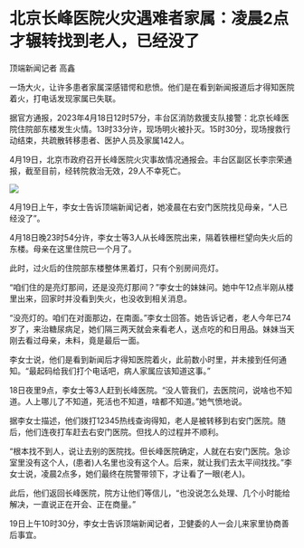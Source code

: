 # 北京长峰医院火灾遇难者家属：凌晨2点才辗转找到老人，已经没了

顶端新闻记者 高鑫

一场大火，让许多患者家属深感错愕和悲愤。他们是在看到新闻报道后才得知医院着火，打电话发现家属已失联。

据官方通报，2023年4月18日12时57分，丰台区消防救援支队接警：北京长峰医院住院部东楼发生火情。13时33分许，现场明火被扑灭。15时30分，现场搜救行动结束，共疏散转移患者、医护人员及家属142人。

4月19日，北京市政府召开长峰医院火灾事故情况通报会。丰台区副区长李宗荣通报，截至目前，经转院救治无效，29人不幸死亡。

![](https://inews.gtimg.com/om_bt/O6Ye4FzH110g2d1OHi6jGfxIY97SB8gmhRfZdOznEHo3IAA/1000)

4月19日上午，李女士告诉顶端新闻记者，她凌晨在右安门医院找见母亲，“人已经没了”。

4月18日晚23时54分许，李女士等3人从长峰医院出来，隔着铁栅栏望向失火后的东楼。母亲在这里住院已一个月了。

此时，过火后的住院部东楼整体黑着灯，只有个别房间亮灯。

“咱们住的是亮灯那间，还是没亮灯那间？”李女士的妹妹问。她中午12点半刚从楼里出来，回家时并没看到失火，也没收到相关消息。

“没亮灯的。咱们在对面那边，在南面。”李女士回答。她告诉记者，老人今年已74岁了，来治糖尿病足，她们隔三两天就会来看老人，送点吃的和日用品。妹妹当天刚去看过母亲，未料，竟是最后一面。

李女士说，他们是看到新闻后才得知医院着火，此前数小时里，并未接到任何通知。“最起码给我们打个电话吧，病人家属应该知道这事。”

18日夜里9点，李女士等3人赶到长峰医院。“没人管我们，去医院问，说啥也不知道。人上哪儿了不知道，死活也不知道，啥都不知道。”她气愤地说。

据李女士描述，他们拨打12345热线查询得知，老人是被转移到右安门医院。随后，他们连夜打车赶去右安门医院。但找人的过程并不顺利。

“根本找不到人，说让去别的医院找。但长峰医院确定，人就在右安门医院。急诊室里没有这个人，(患者)人名里也没有这个人。后来，就让我们去太平间找找。”李女士说，凌晨2点多，她们最终在院警带领下，才让看了一眼(老人)。

此后，他们返回长峰医院，院方让他们等信儿，“也没说怎么处理、几个小时能给解决，一直说正在开会、正在商量。”

19日上午10时30分，李女士告诉顶端新闻记者，卫健委的人一会儿来家里协商善后事宜。


